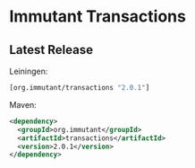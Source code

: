 # Immutant Transactions

## Latest Release

Leiningen:

``` clj
[org.immutant/transactions "2.0.1"]
```

Maven:

``` xml
<dependency>
  <groupId>org.immutant</groupId>
  <artifactId>transactions</artifactId>
  <version>2.0.1</version>
</dependency>
```
